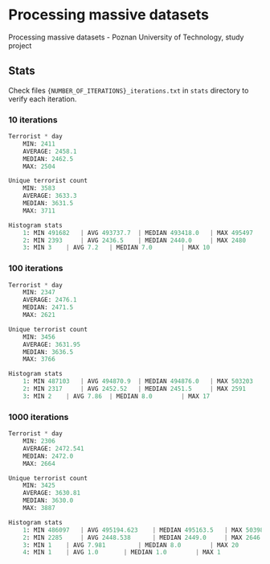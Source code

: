 # Processing massive datasets
Processing massive datasets - Poznan University of Technology, study project

## Stats
Check files `{NUMBER_OF_ITERATIONS}_iterations.txt` in `stats` directory to verify each iteration.

### 10 iterations
```python
Terrorist * day
	MIN: 2411
	AVERAGE: 2458.1
	MEDIAN: 2462.5
	MAX: 2504

Unique terrorist count
	MIN: 3583
	AVERAGE: 3633.3
	MEDIAN: 3631.5
	MAX: 3711

Histogram stats
	1: MIN 491682 	| AVG 493737.7 	| MEDIAN 493418.0 	| MAX 495497
	2: MIN 2393 	| AVG 2436.5 	| MEDIAN 2440.0 	| MAX 2480
	3: MIN 3 	| AVG 7.2 	| MEDIAN 7.0 		| MAX 10
```

### 100 iterations
```python
Terrorist * day
	MIN: 2347
	AVERAGE: 2476.1
	MEDIAN: 2471.5
	MAX: 2621

Unique terrorist count
	MIN: 3456
	AVERAGE: 3631.95
	MEDIAN: 3636.5
	MAX: 3766

Histogram stats
	1: MIN 487103 	| AVG 494870.9 	| MEDIAN 494876.0 	| MAX 503203
	2: MIN 2317 	| AVG 2452.52 	| MEDIAN 2451.5 	| MAX 2591
	3: MIN 2 	| AVG 7.86 	| MEDIAN 8.0 		| MAX 17
```

### 1000 iterations
```python
Terrorist * day
	MIN: 2306
	AVERAGE: 2472.541
	MEDIAN: 2472.0
	MAX: 2664

Unique terrorist count
	MIN: 3425
	AVERAGE: 3630.81
	MEDIAN: 3630.0
	MAX: 3887

Histogram stats
	1: MIN 486097 	| AVG 495194.623 	| MEDIAN 495163.5 	| MAX 503988
	2: MIN 2285 	| AVG 2448.538 		| MEDIAN 2449.0 	| MAX 2646
	3: MIN 1 	| AVG 7.981 		| MEDIAN 8.0 		| MAX 20
	4: MIN 1 	| AVG 1.0 		| MEDIAN 1.0 		| MAX 1
```
